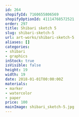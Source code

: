 ```yaml
---
id: 264
shopifyId: 7160655806569
shopifyOptionId: 41114768572521
order: 297
title: Shibari sketch 5
slug: shibari-sketch-5
url: art-works/shibari-sketch-5
aliases: []
categories:
- shibari
- graphics
inStock: true
isVisible: false
height: 19
width: 19
date: 2018-01-01T00:00:00Z
materials:
- marker
- watercolor
- paper
price: 100
mainImage: shibari_sketch-5.jpg
---
```

